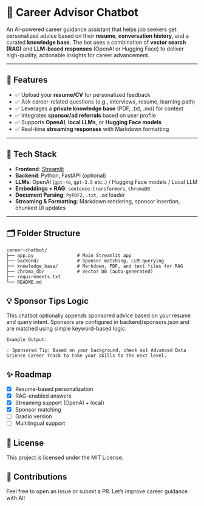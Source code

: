 # 💼 Career Advisor Chatbot

An AI-powered career guidance assistant that helps job seekers get personalized advice based on their **resume**, **conversation history**, and a curated **knowledge base**. The bot uses a combination of **vector search (RAG)** and **LLM-based responses** (OpenAI or Hugging Face) to deliver high-quality, actionable insights for career advancement.

---

## 🚀 Features

- ✅ Upload your **resume/CV** for personalized feedback
- ✅ Ask career-related questions (e.g., interviews, resume, learning path)
- ✅ Leverages a **private knowledge base** (PDF, .txt, .md) for context
- ✅ Integrates **sponsor/ad referrals** based on user profile
- ✅ Supports **OpenAI**, **local LLMs**, or **Hugging Face models**
- ✅ Real-time **streaming responses** with Markdown formatting

---

## 🧠 Tech Stack

- **Frontend**: [Streamlit](https://streamlit.io/)
- **Backend**: Python, FastAPI (optional)
- **LLMs**: OpenAI (`gpt-4o`, `gpt-3.5` etc..) / Hugging Face models / Local LLM
- **Embeddings + RAG**: `sentence-transformers`, `ChromaDB`
- **Document Parsing**: `PyPDF2`, `.txt`, `.md` loader
- **Streaming & Formatting**: Markdown rendering, sponsor insertion, chunked UI updates

---

## 🗂 Folder Structure

```
career-chatbot/
├── app.py                # Main Streamlit app
├── backend/              # Sponsor matching, LLM querying
├── knowledge_base/       # Markdown, PDF, and text files for RAG
├── chroma_db/            # Vector DB (auto-generated)
├── requirements.txt
└── README.md

```

## 💡 Sponsor Tips Logic

This chatbot optionally appends sponsored advice based on your resume and query intent. Sponsors are configured in backend/sponsors.json and are matched using simple keyword-based logic.

```
Example Output:

💡 Sponsored Tip: Based on your background, check out Advanced Data Science Career Track to take your skills to the next level.
```

## ✨ Roadmap

- [x] Resume-based personalization
- [x] RAG-enabled answers
- [x] Streaming support (OpenAI + local)
- [x] Sponsor matching
- [ ] Gradio version
- [ ] Multilingual support

## 📄 License

This project is licensed under the MIT License.

## 🤝 Contributions

Feel free to open an issue or submit a PR. Let’s improve career guidance with AI!
